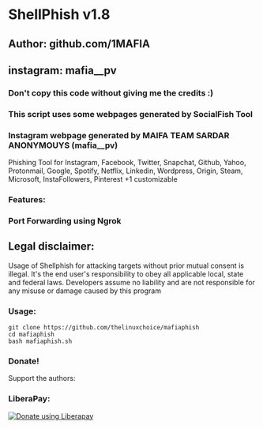 # ShellPhish v1.8
## Author: github.com/1MAFIA
## instagram: mafia__pv
### Don't copy this code without giving me the credits :) 
### This script uses some webpages generated by SocialFish Tool 
### Instagram webpage generated by MAIFA TEAM SARDAR ANONYMOUYS (mafia__pv)

Phishing Tool for Instagram, Facebook, Twitter, Snapchat, Github, Yahoo, Protonmail, Google, Spotify, Netflix, Linkedin, Wordpress, Origin, Steam, Microsoft, InstaFollowers, Pinterest +1 customizable

### Features:
### Port Forwarding using Ngrok

## Legal disclaimer:

Usage of Shellphish for attacking targets without prior mutual consent is illegal. It's the end user's responsibility to obey all applicable local, state and federal laws. Developers assume no liability and are not responsible for any misuse or damage caused by this program 



### Usage:
```
git clone https://github.com/thelinuxchoice/mafiaphish
cd mafiaphish
bash mafiaphish.sh
```

### Donate!
Support the authors:

### LiberaPay:
<noscript><a href="https://liberapay.com/thelinuxchoice/donate"><img alt="Donate using Liberapay" src="https://liberapay.com/assets/widgets/donate.svg"></a></noscript>
